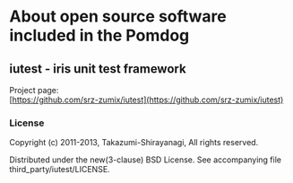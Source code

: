 About open source software included in the Pomdog
=================================================

## iutest - iris unit test framework

Project page:  
[https://github.com/srz-zumix/iutest](https://github.com/srz-zumix/iutest)

### License

Copyright (c) 2011-2013, Takazumi-Shirayanagi, All rights reserved.  

Distributed under the new(3-clause) BSD License.
See accompanying file third_party/iutest/LICENSE.
